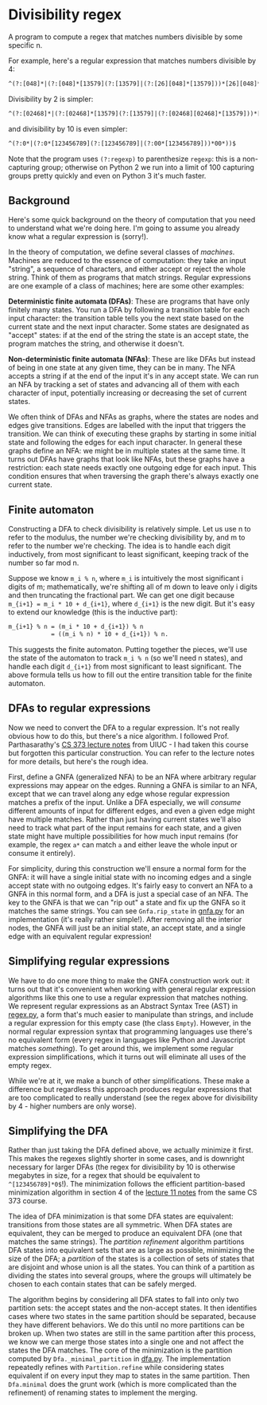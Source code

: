 # Divisibility regex

A program to compute a regex that matches numbers divisible by some specific n.

For example, here's a regular expression that matches numbers divisible by 4:

```txt
^(?:[048]*|(?:[048]*[13579](?:[13579]|(?:[26][048]*[13579]))*[26][048]*)|(?:(?:(?:[048]*[26])|(?:[048]*[13579](?:[13579]|(?:[26][048]*[13579]))*(?:[048]|(?:[26][048]*[26]))))(?:[26]|(?:[048][048]*[26])|(?:(?:[13579]|(?:[048][048]*[13579]))(?:[13579]|(?:[26][048]*[13579]))*(?:[048]|(?:[26][048]*[26]))))*(?:(?:[048][048]*)|(?:(?:[13579]|(?:[048][048]*[13579]))(?:[13579]|(?:[26][048]*[13579]))*[26][048]*))))$
```

Divisibility by 2 is simpler:

```txt
^(?:[02468]*|(?:[02468]*[13579](?:[13579]|(?:[02468][02468]*[13579]))*[02468][02468]*))$
```

and divisibility by 10 is even simpler:

```txt
^(?:0*|(?:0*[123456789](?:[123456789]|(?:00*[123456789]))*00*))$
```

Note that the program uses `(?:regexp)` to parenthesize `regexp`: this is a non-capturing group; otherwise on Python 2 we run into a limit of 100 capturing groups pretty quickly and even on Python 3 it's much faster.

## Background

Here's some quick background on the theory of computation that you need to understand what we're doing here. I'm going to assume you already know what a regular expression is (sorry!).

In the theory of computation, we define several classes of _machines_. Machines are reduced to the essence of computation: they take an input "string", a sequence of characters, and either accept or reject the whole string. Think of them as programs that match strings. Regular expressions are one example of a class of machines; here are some other examples:

**Deterministic finite automata (DFAs)**: These are programs that have only finitely many states. You run a DFA by following a transition table for each input character: the transition table tells you the next state based on the current state and the next input character. Some states are designated as "accept" states: if at the end of the string the state is an accept state, the program matches the string, and otherwise it doesn't.

**Non-deterministic finite automata (NFAs)**: These are like DFAs but instead of being in one state at any given time, they can be in many. The NFA accepts a string if at the end of the input it's in any accept state. We can run an NFA by tracking a set of states and advancing all of them with each character of input, potentially increasing or decreasing the set of current states.

We often think of DFAs and NFAs as graphs, where the states are nodes and edges give transitions. Edges are labelled with the input that triggers the transition. We can think of executing these graphs by starting in some initial state and following the edges for each input character. In general these graphs define an NFA: we might be in multiple states at the same time. It turns out DFAs have graphs that look like NFAs, but these graphs have a restriction: each state needs exactly one outgoing edge for each input. This condition ensures that when traversing the graph there's always exactly one current state.

## Finite automaton

Constructing a DFA to check divisibility is relatively simple. Let us use n to refer to the modulus, the number we're checking divisibility by, and m to refer to the number we're checking. The idea is to handle each digit inductively, from most significant to least significant, keeping track of the number so far mod n.

Suppose we know `m_i % n`, where `m_i` is intuitively the most significant i digits of m; mathematically, we're shifting all of m down to leave only i digits and then truncating the fractional part. We can get one digit because `m_{i+1} = m_i * 10 + d_{i+1}`, where `d_{i+1}` is the new digit. But it's easy to extend our knowledge (this is the inductive part):

```txt
m_{i+1} % n = (m_i * 10 + d_{i+1}) % n
            = ((m_i % n) * 10 + d_{i+1}) % n.
```

This suggests the finite automaton. Putting together the pieces, we'll use the state of the automaton to track `m_i % n` (so we'll need n states), and handle each digit `d_{i+1}` from most significant to least significant. The above formula tells us how to fill out the entire transition table for the finite automaton.

## DFAs to regular expressions

Now we need to convert the DFA to a regular expression. It's not really obvious how to do this, but there's a nice algorithm. I followed Prof. Parthasarathy's [CS 373 lecture notes](https://courses.engr.illinois.edu/cs373/sp2010/lectures/lect_08.pdf) from UIUC - I had taken this course but forgotten this particular construction. You can refer to the lecture notes for more details, but here's the rough idea.

First, define a GNFA (generalized NFA) to be an NFA where arbitrary regular expressions may appear on the edges. Running a GNFA is similar to an NFA, except that we can travel along any edge whose regular expression matches a prefix of the input. Unlike a DFA especially, we will _consume_ different amounts of input for different edges, and even a given edge might have multiple matches. Rather than just having current states we'll also need to track what part of the input remains for each state, and a given state might have multiple possibilities for how much input remains (for example, the regex `a*` can match `a` and either leave the whole input or consume it entirely).

For simplicity, during this construction we'll ensure a normal form for the GNFA: it will have a single initial state with no incoming edges and a single accept state with no outgoing edges. It's fairly easy to convert an NFA to a GNFA in this normal form, and a DFA is just a special case of an NFA. The key to the GNFA is that we can "rip out" a state and fix up the GNFA so it matches the same strings. You can see `Gnfa.rip_state` in [gnfa.py](python/gnfa.py) for an implementation (it's really rather simple!). After removing all the interior nodes, the GNFA will just be an initial state, an accept state, and a single edge with an equivalent regular expression!

## Simplifying regular expressions

We have to do one more thing to make the GNFA construction work out: it turns out that it's convenient when working with general regular expression algorithms like this one to use a regular expression that matches nothing. We represent regular expressions as an Abstract Syntax Tree (AST) in [regex.py](python/regex.py), a form that's much easier to manipulate than strings, and include a regular expression for this empty case (the class `Empty`). However, in the normal regular expression syntax that programming languages use there's no equivalent form (every regex in languages like Python and Javascript matches _something_). To get around this, we implement some regular expression simplifications, which it turns out will eliminate all uses of the empty regex.

While we're at it, we make a bunch of other simplifications. These make a difference but regardless this approach produces regular expressions that are too complicated to really understand (see the regex above for divisibility by 4 - higher numbers are only worse).

## Simplifying the DFA

Rather than just taking the DFA defined above, we actually minimize it first. This makes the regexes slightly shorter in some cases, and is downright necessary for larger DFAs (the regex for divisibility by 10 is otherwise megabytes in size, for a regex that should be equivalent to `^[123456789]*0$`!). The minimization follows the efficient partition-based minimization algorithm in section 4 of the [lecture 11 notes](https://courses.engr.illinois.edu/cs373/sp2010/lectures/lect_11.pdf) from the same CS 373 course.

The idea of DFA minimization is that some DFA states are equivalent: transitions from those states are all symmetric. When DFA states are equivalent, they can be merged to produce an equivalent DFA (one that matches the same strings). The _partition refinement_ algorithm partitions DFA states into equivalent sets that are as large as possible, minimizing the size of the DFA; a _partition_ of the states is a collection of sets of states that are disjoint and whose union is all the states. You can think of a partition as dividing the states into several groups, where the groups will ultimately be chosen to each contain states that can be safely merged.

The algorithm begins by considering all DFA states to fall into only two partition sets: the accept states and the non-accept states. It then identifies cases where two states in the same partition should be separated, because they have different behaviors. We do this until no more partitions can be broken up. When two states are still in the same partition after this process, we know we can merge those states into a single one and not affect the states the DFA matches. The core of the minimization is the partition computed by `Dfa._minimal_partition` in [dfa.py](python/dfa.py). The implementation repeatedly refines with `Partition.refine` while considering states equivalent if on every input they map to states in the same partition. Then `Dfa.minimal` does the grunt work (which is more complicated than the refinement) of renaming states to implement the merging.
